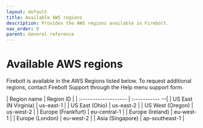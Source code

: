 ```yaml
---
layout: default
title: Available AWS regions
description: Provides the AWS regions available in Firebolt.
nav_order: 9
parent: General reference
---
```


# Available AWS regions

Firebolt is available in the AWS Regions listed below. To request additional regions, contact Firebolt Support through the Help menu support form. 

| Region name          | Region ID      |
| :------------------- | :----------- --|
| US East (N Virginia) | us-east-1      |
| US East (Ohio)       | us-east-2      |
| US West (Oregon)     | us-west-2      |
| Europe (Frankfurt)   | eu-central-1   |
| Europe (Ireland)     | eu-west-1      |
| Europe (London)      | eu-west-2      |
| Asia (Singapore)     | ap-southeast-1 |
